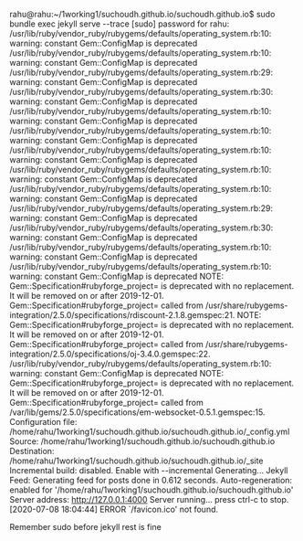 rahu@rahu:~/1working1/suchoudh.github.io/suchoudh.github.io$ sudo bundle exec jekyll serve --trace
[sudo] password for rahu: 
/usr/lib/ruby/vendor_ruby/rubygems/defaults/operating_system.rb:10: warning: constant Gem::ConfigMap is deprecated
/usr/lib/ruby/vendor_ruby/rubygems/defaults/operating_system.rb:10: warning: constant Gem::ConfigMap is deprecated
/usr/lib/ruby/vendor_ruby/rubygems/defaults/operating_system.rb:29: warning: constant Gem::ConfigMap is deprecated
/usr/lib/ruby/vendor_ruby/rubygems/defaults/operating_system.rb:30: warning: constant Gem::ConfigMap is deprecated
/usr/lib/ruby/vendor_ruby/rubygems/defaults/operating_system.rb:10: warning: constant Gem::ConfigMap is deprecated
/usr/lib/ruby/vendor_ruby/rubygems/defaults/operating_system.rb:10: warning: constant Gem::ConfigMap is deprecated
/usr/lib/ruby/vendor_ruby/rubygems/defaults/operating_system.rb:10: warning: constant Gem::ConfigMap is deprecated
/usr/lib/ruby/vendor_ruby/rubygems/defaults/operating_system.rb:10: warning: constant Gem::ConfigMap is deprecated
/usr/lib/ruby/vendor_ruby/rubygems/defaults/operating_system.rb:10: warning: constant Gem::ConfigMap is deprecated
/usr/lib/ruby/vendor_ruby/rubygems/defaults/operating_system.rb:29: warning: constant Gem::ConfigMap is deprecated
/usr/lib/ruby/vendor_ruby/rubygems/defaults/operating_system.rb:30: warning: constant Gem::ConfigMap is deprecated
/usr/lib/ruby/vendor_ruby/rubygems/defaults/operating_system.rb:10: warning: constant Gem::ConfigMap is deprecated
/usr/lib/ruby/vendor_ruby/rubygems/defaults/operating_system.rb:10: warning: constant Gem::ConfigMap is deprecated
NOTE: Gem::Specification#rubyforge_project= is deprecated with no replacement. It will be removed on or after 2019-12-01.
Gem::Specification#rubyforge_project= called from /usr/share/rubygems-integration/2.5.0/specifications/rdiscount-2.1.8.gemspec:21.
NOTE: Gem::Specification#rubyforge_project= is deprecated with no replacement. It will be removed on or after 2019-12-01.
Gem::Specification#rubyforge_project= called from /usr/share/rubygems-integration/2.5.0/specifications/oj-3.4.0.gemspec:22.
/usr/lib/ruby/vendor_ruby/rubygems/defaults/operating_system.rb:10: warning: constant Gem::ConfigMap is deprecated
NOTE: Gem::Specification#rubyforge_project= is deprecated with no replacement. It will be removed on or after 2019-12-01.
Gem::Specification#rubyforge_project= called from /var/lib/gems/2.5.0/specifications/em-websocket-0.5.1.gemspec:15.
Configuration file: /home/rahu/1working1/suchoudh.github.io/suchoudh.github.io/_config.yml
            Source: /home/rahu/1working1/suchoudh.github.io/suchoudh.github.io
       Destination: /home/rahu/1working1/suchoudh.github.io/suchoudh.github.io/_site
 Incremental build: disabled. Enable with --incremental
      Generating... 
       Jekyll Feed: Generating feed for posts
                    done in 0.612 seconds.
 Auto-regeneration: enabled for '/home/rahu/1working1/suchoudh.github.io/suchoudh.github.io'
    Server address: http://127.0.0.1:4000
  Server running... press ctrl-c to stop.
[2020-07-08 18:04:44] ERROR `/favicon.ico' not found.



Remember sudo before jekyll 
rest is fine 


